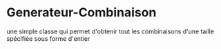 Generateur-Combinaison
======================

une simple classe qui permet d'obtenir tout les combinaisons d'une taille spécifiée sous forme d'entier
